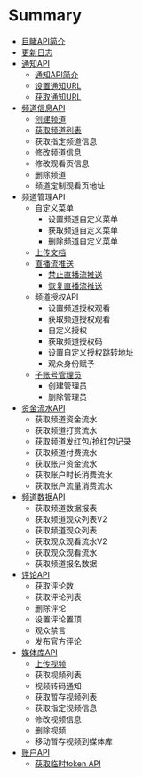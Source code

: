 # Summary

* [目睹API简介](README.md)
* [更新日志](chapter1.md)
* [通知API](shou-ye.md)
  * [通知API简介](shou-ye/tong-zhi-api-jian-jie.md)
  * [设置通知URL](shou-ye/she-zhi-tong-zhi-url.md)
  * [获取通知URL](shou-ye/huo-qu-tong-zhi-url.md)
* [频道信息API](pin-dao-xin-xi-api.md)
  * [创建频道](pin-dao-xin-xi-api/chuang-jian-pin-dao.md)
  * [获取频道列表](pin-dao-xin-xi-api/huo-qu-pin-dao-lie-biao.md)
  * 获取指定频道信息
  * 修改频道信息
  * 修改观看页信息
  * 删除频道
  * 频道定制观看页地址
* 频道管理API
  * 自定义菜单
    * 设置频道自定义菜单
    * 获取频道自定义菜单
    * 删除频道自定义菜单
  * [上传文档](zhi-bo-wen-dang.md)
  * [直播流推送](zhi-bo-liu-tui-song.md)
    * [禁止直播流推送](zhi-bo-liu-tui-song/jin-zhi-zhi-bo-liu-tui-song.md)
    * [恢复直播流推送](zhi-bo-liu-tui-song/hui-fu-zhi-bo-liu-tui-song.md)
  * 频道授权API
    * 设置频道授权观看
    * 获取频道授权观看
    * 自定义授权
    * 获取频道授权码
    * 设置自定义授权跳转地址
    * 观众身份赋予
  * [子账号管理员](zi-zhang-hao-guan-li-yuan.md)
    * 创建管理员
    * 删除管理员
* [资金流水API](pin-dao-zi-jin-shu-ju-api.md)
  * 获取频道资金流水
  * 获取频道打赏流水
  * 获取频道发红包/抢红包记录
  * 获取频道付费流水
  * 获取账户资金流水
  * 获取账户时长消费流水
  * 获取账户流量消费流水
* [频道数据API](pin-dao-shu-ju-api.md)
  * 获取频道数据报表
  * 获取频道观众列表V2
  * 获取频道观众列表
  * 获取观众观看流水V2
  * 获取观众观看流水
  * 获取频道报名数据
* [评论API](ping-lun-api.md)
  * 获取评论数
  * 获取评论列表
  * 删除评论
  * 设置评论置顶
  * 观众禁言
  * 发布官方评论
* [媒体库API](mei-tiku-api.md)
  * [上传视频](mei-tiku-api/xin-zeng-shi-pin.md)
  * 获取视频列表
  * 视频转码通知
  * 获取暂存视频列表
  * 获取指定视频信息
  * 修改视频信息
  * 删除视频
  * 移动暂存视频到媒体库
* [账户API](zhang-hu-api.md)
  * [获取临时token API](zhang-hu-api/huo-qu-lin-shi-token-api.md)

